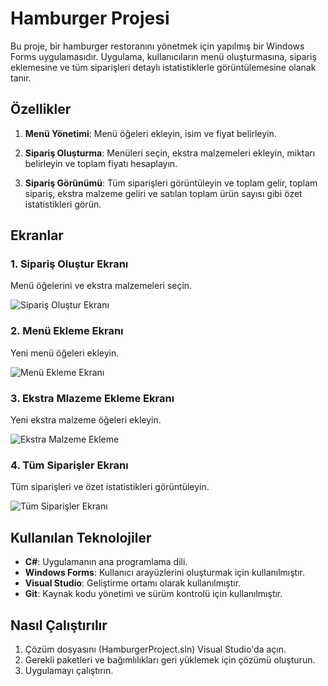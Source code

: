 # Hamburger Projesi

Bu proje, bir hamburger restoranını yönetmek için yapılmış bir Windows Forms uygulamasıdır. Uygulama, kullanıcıların menü oluşturmasına, sipariş eklemesine ve tüm siparişleri detaylı istatistiklerle görüntülemesine olanak tanır.

## Özellikler

1. **Menü Yönetimi**: Menü öğeleri ekleyin, isim ve fiyat belirleyin.
   
2. **Sipariş Oluşturma**: Menüleri seçin, ekstra malzemeleri ekleyin, miktarı belirleyin ve toplam fiyatı hesaplayın.
   
3. **Sipariş Görünümü**: Tüm siparişleri görüntüleyin ve toplam gelir, toplam sipariş, ekstra malzeme geliri ve satılan toplam ürün sayısı gibi özet istatistikleri görün.

## Ekranlar

### 1. Sipariş Oluştur Ekranı

Menü öğelerini ve ekstra malzemeleri seçin.

![Sipariş Oluştur Ekranı](https://github.com/mihrapgozcu/Hamburger_Project/blob/master/burger_siparisolustur.png)

### 2. Menü Ekleme Ekranı

Yeni menü öğeleri ekleyin.

![Menü Ekleme Ekranı](https://github.com/mihrapgozcu/Hamburger_Project/blob/master/burger_menuekle.png)

### 3. Ekstra Mlazeme Ekleme Ekranı

Yeni ekstra malzeme öğeleri ekleyin.

![Ekstra Malzeme Ekleme](https://github.com/mihrapgozcu/Hamburger_Project/blob/master/burger_ekstramalzemeekle.png)


### 4. Tüm Siparişler Ekranı

Tüm siparişleri ve özet istatistikleri görüntüleyin.

![Tüm Siparişler Ekranı](https://github.com/mihrapgozcu/Hamburger_Project/blob/master/burger_totalfiyat.png)



## Kullanılan Teknolojiler

- **C#**: Uygulamanın ana programlama dili.
- **Windows Forms**: Kullanıcı arayüzlerini oluşturmak için kullanılmıştır.
- **Visual Studio**: Geliştirme ortamı olarak kullanılmıştır.
- **Git**: Kaynak kodu yönetimi ve sürüm kontrolü için kullanılmıştır.

## Nasıl Çalıştırılır

1. Çözüm dosyasını (HamburgerProject.sln) Visual Studio'da açın.
2. Gerekli paketleri ve bağımlılıkları geri yüklemek için çözümü oluşturun.
3. Uygulamayı çalıştırın.


 
